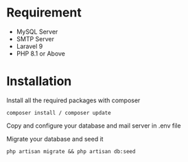 # Requirement

- MySQL Server
- SMTP Server
- Laravel 9
- PHP 8.1 or Above

# Installation
Install all the required packages with composer

```
composer install / composer update
```

Copy and configure your database and mail server in .env file

Migrate your database and seed it

```
php artisan migrate && php artisan db:seed
```











